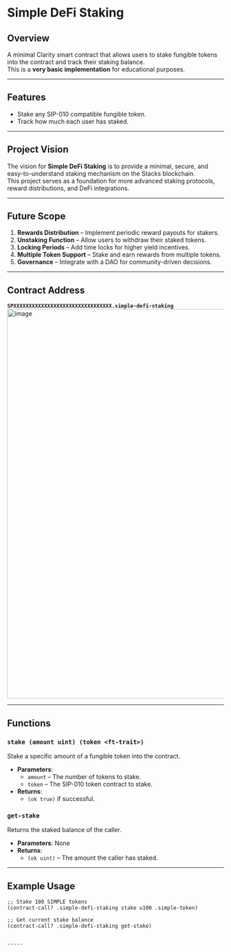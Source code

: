 # Simple DeFi Staking

## Overview
A minimal Clarity smart contract that allows users to stake fungible tokens into the contract and track their staking balance.  
This is a **very basic implementation** for educational purposes.

---

## Features
- Stake any SIP-010 compatible fungible token.
- Track how much each user has staked.

---

## Project Vision
The vision for **Simple DeFi Staking** is to provide a minimal, secure, and easy-to-understand staking mechanism on the Stacks blockchain.  
This project serves as a foundation for more advanced staking protocols, reward distributions, and DeFi integrations.

---

## Future Scope
1. **Rewards Distribution** – Implement periodic reward payouts for stakers.
2. **Unstaking Function** – Allow users to withdraw their staked tokens.
3. **Locking Periods** – Add time locks for higher yield incentives.
4. **Multiple Token Support** – Stake and earn rewards from multiple tokens.
5. **Governance** – Integrate with a DAO for community-driven decisions.

---

## Contract Address
**`SPXXXXXXXXXXXXXXXXXXXXXXXXXXXXXXXX.simple-defi-staking`**
<img width="1897" height="904" alt="image" src="https://github.com/user-attachments/assets/96847120-80c1-424b-a42f-51a1be6f7a7b" />

---

## Functions

### `stake (amount uint) (token <ft-trait>)`
Stake a specific amount of a fungible token into the contract.  
- **Parameters**:
  - `amount` – The number of tokens to stake.
  - `token` – The SIP-010 token contract to stake.
- **Returns**:
  - `(ok true)` if successful.

### `get-stake`
Returns the staked balance of the caller.  
- **Parameters**: None
- **Returns**:
  - `(ok uint)` – The amount the caller has staked.

---

## Example Usage
```clarity
;; Stake 100 SIMPLE tokens
(contract-call? .simple-defi-staking stake u100 .simple-token)

;; Get current stake balance
(contract-call? .simple-defi-staking get-stake)


-----
